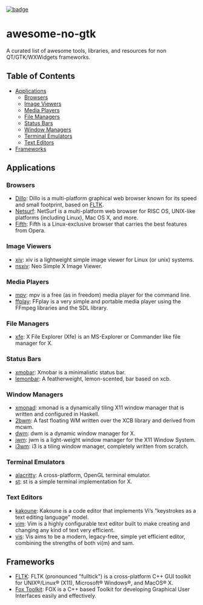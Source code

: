 [![badge](https://cdn.rawgit.com/sindresorhus/awesome/d7305f38d29fed78fa85652e3a63e154dd8e8829/media/badge.svg)](https://github.com/sindresorhus/awesome)

# awesome-no-gtk

A curated list of awesome tools, libraries, and resources for non QT/GTK/WXWidgets frameworks.

## Table of Contents

* [Applications](#applications)
    * [Browsers](#browsers)
    * [Image Viewers](#image-viewers)
    * [Media Players](#media-players)
    * [File Managers](#file-managers)
    * [Status Bars](#status-bars)
    * [Window Managers](#window-managers)
    * [Terminal Emulators](#terminal-emulators)
    * [Text Editors](#text-editors)
* [Frameworks](#frameworks)

## Applications

### Browsers

* [Dillo](https://www.dillo.org/): Dillo is a multi-platform graphical web browser known for its speed and small footprint, based on [FLTK](https://www.fltk.org/).
* [Netsurf](https://www.netsurf-browser.org/): NetSurf is a multi-platform web browser for RISC OS, UNIX-like platforms (including Linux), Mac OS X, and more.
* [Fifth](https://fifth-browser.sourceforge.net/): Fifth is a Linux-exclusive browser that carries the best features from Opera. 

### Image Viewers

* [xiv](https://xiv.sourceforge.net/): xiv is a lightweight simple image viewer for Linux (or unix) systems.
* [nsxiv](https://github.com/nsxiv/nsxiv): Neo Simple X Image Viewer.

###  Media Players

* [mpv](https://github.com/mpv-player/mpv): mpv is a free (as in freedom) media player for the command line. 
* [ffplay](https://www.ffmpeg.org/ffplay.html): FFplay is a very simple and portable media player using the FFmpeg libraries and the SDL library. 

### File Managers

* [xfe](http://roland65.free.fr/xfe/): X File Explorer (Xfe) is an MS-Explorer or Commander like file manager for X.

### Status Bars

* [xmobar](https://codeberg.org/xmobar/xmobar): Xmobar is a minimalistic status bar. 
* [lemonbar](https://github.com/LemonBoy/bar): A featherweight, lemon-scented, bar based on xcb.

### Window Managers

* [xmonad](https://xmonad.org/): xmonad is a dynamically tiling X11 window manager that is written and configured in Haskell.
* [2bwm](https://github.com/venam/2bwm): A fast floating WM written over the XCB library and derived from mcwm. 
* [dwm](http://dwm.suckless.org/): dwm is a dynamic window manager for X. 
* [jwm](https://joewing.net/projects/jwm/): jwm is a light-weight window manager for the X11 Window System. 
* [i3wm](https://i3wm.org/): i3 is a tiling window manager, completely written from scratch. 

###  Terminal Emulators

* [alacritty](https://github.com/alacritty/alacritty): A cross-platform, OpenGL terminal emulator.
* [st](http://st.suckless.org/): st is a simple terminal implementation for X.

### Text Editors

* [kakoune](https://github.com/mawww/kakoune): Kakoune is a code editor that implements Vi’s "keystrokes as a text editing language" model. 
* [vim](https://github.com/vim/vim): Vim is a highly configurable text editor built to make creating and changing any kind of text very efficient. 
* [vis](https://github.com/martanne/vis): Vis aims to be a modern, legacy-free, simple yet efficient editor, combining the strengths of both vi(m) and sam.

## Frameworks

* [FLTK](https://www.fltk.org/): FLTK (pronounced "fulltick") is a cross-platform C++ GUI toolkit for UNIX®/Linux® (X11), Microsoft® Windows®, and MacOS® X.
* [Fox Toolkit](http://www.fox-toolkit.org/): FOX is a C++ based Toolkit for developing Graphical User Interfaces easily and effectively.
